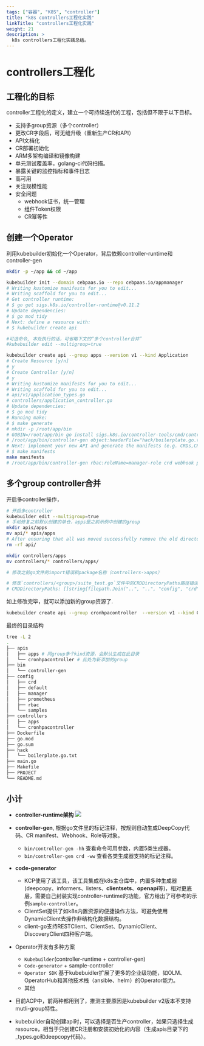 ```yaml
---
tags: ["容器", "K8S", "controller"]
title: "k8s controllers工程化实践"
linkTitle: "controllers工程化实践"
weight: 21
description: >
  k8s controllers工程化实践总结。 
---
```


# controllers工程化

## 工程化的目标

controller工程化的定义，建立一个可持续迭代的工程，包括但不限于以下目标。

- 支持多group资源（多个controller）
- 更改CR字段后，可无缝升级（重新生产CR和API）
- API文档化
- CR部署初始化
- ARM多架构编译和镜像构建
- 单元测试覆盖率，golang-ci代码扫描。
- 暴露关键的监控指标和事件日志
- 高可用
- 关注规模性能
- 安全问题
  - webhook证书，统一管理
  - 组件Token权限
  - CR幂等性


## 创建一个Operator

利用kubebuilder初始化一个Operator，背后依赖controller-runtime和controller-gen

```bash
mkdir -p ~/app && cd ~/app

kubebuilder init --domain cebpaas.io --repo cebpaas.io/appmanager
# Writing kustomize manifests for you to edit...
# Writing scaffold for you to edit...
# Get controller runtime:
# $ go get sigs.k8s.io/controller-runtime@v0.11.2
# Update dependencies:
# $ go mod tidy
# Next: define a resource with:
# $ kubebuilder create api

#可选命令, 本处执行的话，可省略下文的“多个controller合并”
#kubebuilder edit --multigroup=true

kubebuilder create api --group apps --version v1 --kind Application
# Create Resource [y/n]
# y
# Create Controller [y/n]
# y
# Writing kustomize manifests for you to edit...
# Writing scaffold for you to edit...
# api/v1/application_types.go
# controllers/application_controller.go
# Update dependencies:
# $ go mod tidy
# Running make:
# $ make generate
# mkdir -p /root/app/bin
# GOBIN=/root/app/bin go install sigs.k8s.io/controller-tools/cmd/controller-gen@v0.8.0
# /root/app/bin/controller-gen object:headerFile="hack/boilerplate.go.txt" paths="./..."
# Next: implement your new API and generate the manifests (e.g. CRDs,CRs) with:
# $ make manifests
make manifests
# /root/app/bin/controller-gen rbac:roleName=manager-role crd webhook paths="./..." output:crd:artifacts:config=config/crd/bases
```

## 多个group controller合并

开启多controller操作，

```bash
# 开启多controller
kubebuilder edit --multigroup=true
# 手动修复之前默认创建的单仓，apps是之前示例中创建的group
mkdir apis/apps
mv api/* apis/apps
# After ensuring that all was moved successfully remove the old directory `api/`
rm -rf api/ 

mkdir controllers/apps
mv controllers/* controllers/apps/

# 修改之前go文件的import错误和package名称（controllers->apps）

# 修改`controllers/<group>/suite_test.go`文件中的CRDDirectoryPaths路径错误
# CRDDirectoryPaths: []string{filepath.Join("..", "..", "config", "crd", "bases")},
```

如上修改完毕，就可以添加新的group资源了.

```bash
kubebuilder create api --group cronhpacontroller  --version v1 --kind Cronhpa
```

最终的目录结构
```bash
tree -L 2  
.
├── apis
│   ├── apps # 同group多个kind资源，会默认生成在此目录
│   └── cronhpacontroller # 此处为新添加的group
├── bin
│   └── controller-gen
├── config
│   ├── crd
│   ├── default
│   ├── manager
│   ├── prometheus
│   ├── rbac
│   └── samples
├── controllers
│   ├── apps
│   └── cronhpacontroller
├── Dockerfile
├── go.mod
├── go.sum
├── hack
│   └── boilerplate.go.txt
├── main.go
├── Makefile
├── PROJECT
└── README.md
```

## 小计
- **controller-runtime架构**
![](/static/images/controller工程化-share-2023-03-14-23-32-21.png)

- **controller-gen**, 根据go文件里的标记注释，按规则自动生成DeepCopy代码、CR manifest、Webhook、Role等对象。
  - `bin/controller-gen -hh` 查看命令可用参数，内置5类生成器。
  - `bin/controller-gen crd -ww` 查看各类生成器支持的标记注释。

- **code-generator**
  - KCP使用了该工具，该工具集成在k8s主仓库中，内置多种生成器(deepcopy、informers、listers、**clientsets**、**openapi**等)，相对更底层，需要自己封装实现controller-runtime的功能，官方给出了可参考的示例`sample-controller`。
  - ClientSet提供了如k8s内置资源的便捷操作方法，可避免使用DynamicClient去操作非结构化数据结构。
  - client-go支持RESTClient、ClientSet、DynamicClient、DiscoveryClient四种客户端。

- Operator开发有多种方案
  - `Kubebuilder`(controller-runtime + controller-gen)
  - `Code-generator` + sample-controller
  - `Operator SDK` 基于kubebuidler扩展了更多的企业级功能，如OLM、OperatorHub和其他技术栈（ansible、helm）的Operator能力。
  - 其他

- 目前ACP中，前两种都用到了，推测主要原因是kubebuilder v2版本不支持mutli-group特性。

- kubebuilder自动创建api时，可以选择是否生产controller，如果只选择生成resource，相当于只创建CR注册和安装初始化的内容（生成apis目录下的 _types.go和deepcopy代码）。